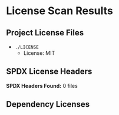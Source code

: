 # License Scan Results

## Project License Files

- `./LICENSE`
  - License: MIT

## SPDX License Headers


**SPDX Headers Found:** 0 files

## Dependency Licenses

